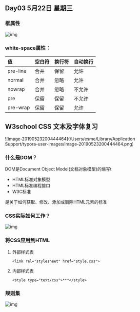 ## Day03 5月22日 星期三

### 框属性

![img](https://mdn.mozillademos.org/files/13647/box-model-standard-small.png)

### white-space属性：

| 值       | 空白符 | 换行符 | 自动换行 |
| :------- | :----- | :----- | :------- |
| pre-line | 合并   | 保留   | 允许     |
| normal   | 合并   | 忽略   | 允许     |
| nowrap   | 合并   | 忽略   | 不允许   |
| pre      | 保留   | 保留   | 不允许   |
| pre-wrap | 保留   | 保留   | 允许     |



## W3school CSS 文本及字体复习

![image-20190523200444464](/Users/esme/Library/Application Support/typora-user-images/image-20190523200444464.png)

### 什么是DOM？

DOM是Document Object Model(文档对象模型)的缩写t

* HTML标准对象模型
* HTML标准编程接口
* W3C标准

是关于如何获取、修改、添加或删除HTML元素的标准

### CSS实际如何工作？

![img](https://mdn.mozillademos.org/files/11781/rendering.svg)

### 将CSS应用到HTML

1. 外部样式表

   `<link rel="stylesheet" href="style.css">`

2. 内部样式表

   `<style type="text/css">***</style>`

### 规则集

![img](https://mdn.mozillademos.org/files/3668/css%20syntax%20-%20ruleset.png)

